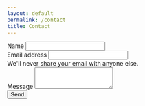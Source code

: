 ```yaml
---
layout: default
permalink: /contact
title: Contact
---
```


<!-- form HTML -->
<form action="https://formspree.io/f/mzbqzzod"
  method="POST">
  <div class="mb-3">
  <label for="name" class="form-label">Name</label>
  <input name="fullname" type="text" class="form-control" id="name">
</div>
  <div class="mb-3">
    <label for="Email" class="form-label">Email address</label>
    <input name="email" type="email" class="form-control" id="email" aria-describedby="emailHelp" required>
    <div id="emailHelp" class="form-text">We'll never share your email with anyone else.</div>
  </div>
  	<div class="mb-3">
  <label for="message" class="form-label">Message</label>
  <textarea name="message" class="form-control" id="message" rows="3"></textarea>
	</div>
  <button type="submit" class="btn btn-primary">Send</button>
</form>